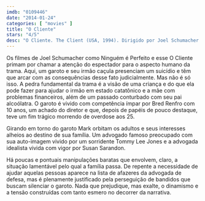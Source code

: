 ```yaml
---
imdb: "0109446"
date: "2014-01-24"
categories: [ "movies" ]
title: "O Cliente"
stars: "4/5"
desc: "O Cliente. The Client (USA, 1994). Dirigido por Joel Schumacher. Escrito por John Grisham, Akiva Goldsman, Robert Getchell. Com Susan Sarandon, Tommy Lee Jones, Mary-Louise Parker, Anthony LaPaglia, J.T. Walsh, Anthony Edwards, Brad Renfro, Will Patton, Bradley Whitford."
---
```

Os filmes de Joel Schumacher como Ninguém é Perfeito e esse O Cliente primam por chamar a atenção do espectador para o aspecto humano da trama. Aqui, um garoto e seu irmão caçula presenciam um suicídio e têm que arcar com as consequências desse fato judicialmente. Mas não é só isso. A pedra fundamental da trama é a visão de uma criança e do que ela pode fazer para ajudar o irmão em estado catatônico e a mãe com problemas financeiros, além de um passado conturbado com seu pai alcoólatra. O garoto é vivido com competência ímpar por Bred Renfro com 10 anos, um achado do diretor e que, depois de papéis de pouco destaque, teve um fim trágico morrendo de overdose aos 25.

Girando em torno do garoto Mark orbitam os adultos e seus interesses alheios ao destino de sua família. Um advogado famoso preocupado com sua auto-imagem vivido por um sorridente Tommy Lee Jones e a advogada idealista vivida com vigor por Susan Sarandon.

Há poucas e pontuais manipulações baratas que envolvem, claro, a situação lamentável pelo qual a família passa. De repente a necessidade de ajudar aquelas pessoas aparece na lista de afazeres da advogada de defesa, mas é plenamente justificado pela perseguição de bandidos que buscam silenciar o garoto. Nada que prejudique, mas exalte, o dinamismo e a tensão construídas com tanto esmero no decorrer da narrativa.
